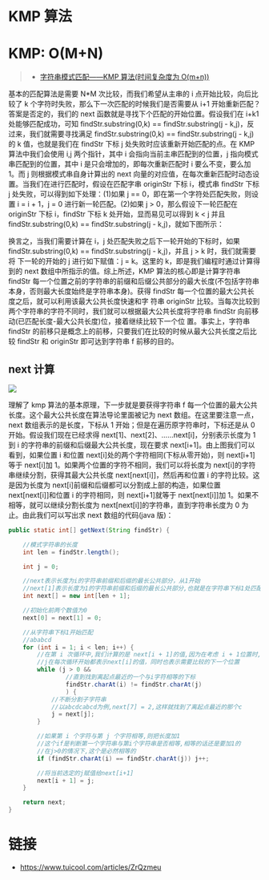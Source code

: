# KMP 算法

# KMP: O(M+N)

> - [字符串模式匹配——KMP 算法(时间复杂度为 O(m+n))](http://blog.sina.com.cn/s/blog_70bab9230101g0qv.html)

基本的匹配算法是需要 N\*M 次比较，而我们希望从主串的 i 点开始比较，向后比较了 k 个字符时失败，那么下一次匹配的时候我们是否需要从 i+1 开始重新匹配？答案是否定的，我们的 next 函数就是寻找下个匹配的开始位置。假设我们在 i+k1 处能够匹配成功，可知 findStr.substring(0,k) == findStr.substring(j - k,j)，反过来，我们就需要寻找满足 findStr.substring(0,k) == findStr.substring(j - k,j)的 k 值，也就是我们在 findStr 下标 j 处失败时应该重新开始匹配的点。在 KMP 算法中我们会使用 i,j 两个指针，其中 i 会指向当前主串匹配到的位置，j 指向模式串匹配到的位置，其中 i 是只会增加的，即每次重新匹配时 i 要么不变，要么加 1。而 j 则根据模式串自身计算出的 next 向量的对应值，在每次重新匹配时动态设置。当我们在进行匹配时，假设在匹配字串 originStr 下标 i，模式串 findStr 下标 j 处失败，可以得到如下处理：(1)如果 j == 0，即在第一个字符处匹配失败，则设置 i = i + 1，j = 0 进行新一轮匹配。(2)如果 j > 0，那么假设下一轮匹配在 originStr 下标 i，findStr 下标 k 处开始，显而易见可以得到 k < j 并且 findStr.substring(0,k) == findStr.substring(j - k,j)，就如下图所示：

换言之，当我们需要计算在 i，j 处匹配失败之后下一轮开始的下标时，如果 findStr.substring(0,k) == findStr.substring(j - k,j)，并且 j > k 时，我们就需要将 下一轮的开始的 j 进行如下赋值：j = k。这里的 k，即是我们编程时通过计算得到的 next 数组中所指示的值。综上所述，KMP 算法的核心即是计算字符串 findStr 每一个位置之前的字符串的前缀和后缀公共部分的最大长度(不包括字符串本身，否则最大长度始终是字符串本身)。获得 findStr 每一个位置的最大公共长度之后，就可以利用该最大公共长度快速和字 符串 originStr 比较。当每次比较到两个字符串的字符不同时，我们就可以根据最大公共长度将字符串 findStr 向前移动(已匹配长度-最大公共长度)位，接着继续比较下一个位 置。事实上，字符串 findStr 的前移只是概念上的前移，只要我们在比较的时候从最大公共长度之后比较 findStr 和 originStr 即可达到字符串 f 前移的目的。

## next 计算

![](http://img.blog.csdn.net/20130924000843031)

理解了 kmp 算法的基本原理，下一步就是要获得字符串 f 每一个位置的最大公共长度。这个最大公共长度在算法导论里面被记为 next 数组。在这里要注意一点，next 数组表示的是长度，下标从 1 开始；但是在遍历原字符串时，下标还是从 0 开始。假设我们现在已经求得 next[1]、next[2]、……next[i]，分别表示长度为 1 到 i 的字符串的前缀和后缀最大公共长度，现在要求 next[i+1]。由上图我们可以看到，如果位置 i 和位置 next[i]处的两个字符相同(下标从零开始)，则 next[i+1]等于 next[i]加 1。如果两个位置的字符不相同，我们可以将长度为 next[i]的字符串继续分割，获得其最大公共长度 next[next[i]]，然后再和位置 i 的字符比较。这是因为长度为 next[i]前缀和后缀都可以分割成上部的构造，如果位置 next[next[i]]和位置 i 的字符相同，则 next[i+1]就等于 next[next[i]]加 1。如果不相等，就可以继续分割长度为 next[next[i]]的字符串，直到字符串长度为 0 为止。由此我们可以写出求 next 数组的代码(java 版)：

```java
public static int[] getNext(String findStr) {

    //模式字符串的长度
    int len = findStr.length();

    int j = 0;

    //next表示长度为i的字符串前缀和后缀的最长公共部分，从1开始
    //next[1]表示长度为1的字符串前缀和后缀的最长公共部分,也就是在字符串下标1处匹配失败所需要回退到的位置
    int next[] = new int[len + 1];

    //初始化前两个数值为0
    next[0] = next[1] = 0;

    //从字符串下标1开始匹配
    //ababcd
    for (int i = 1; i < len; i++) {
        //在第 i 次循环中,我们计算的是 next[i + 1]的值,因为在考虑 i + 1位置时,需要将第 i 个字符进行考虑
        //j在每次循环开始都表示next[i]的值，同时也表示需要比较的下一个位置
        while (j > 0 &&
                //直到找到离起点最近的一个与i字符相等的下标
                findStr.charAt(i) != findStr.charAt(j)
                ) {
            //不断分割子字符串
            //以abcdcabcd为例,next[7] = 2,这样就找到了离起点最近的那个c
            j = next[j];
        }

        //如果第 i 个字符与第 j 个字符相等,则把长度加1
        //这个if是判断第一个字符串与第i个字符串是否相等,相等的话还是要加1的
        //在j>0的情况下,这个是必然相等的
        if (findStr.charAt(i) == findStr.charAt(j)) j++;

        //将当前选定的j赋值给next[i+1]
        next[i + 1] = j;
    }

    return next;
}
```

# 链接

- https://www.tuicool.com/articles/ZrQzmeu
